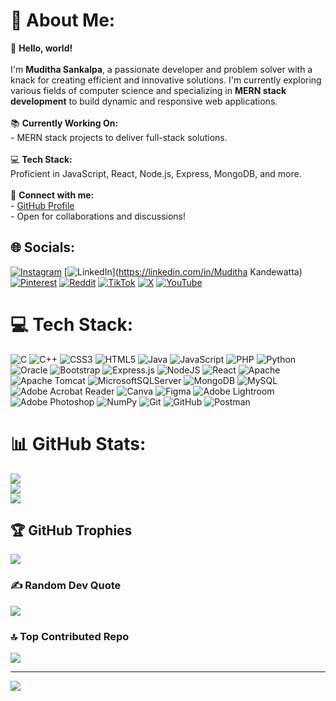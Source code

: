 # 💫 About Me:
👋 **Hello, world!**  <br><br>I'm **Muditha Sankalpa**, a passionate developer and problem solver with a knack for creating efficient and innovative solutions. I'm currently exploring various fields of computer science and specializing in **MERN stack development** to build dynamic and responsive web applications.  <br><br>📚 **Currently Working On:**  <br>- MERN stack projects to deliver full-stack solutions.  <br><br>💻 **Tech Stack:**  <br>Proficient in JavaScript, React, Node.js, Express, MongoDB, and more.  <br><br>🔗 **Connect with me:**  <br>- [GitHub Profile](https://github.com/Muditha-Sankalpa)  <br>- Open for collaborations and discussions!  


## 🌐 Socials:
[![Instagram](https://img.shields.io/badge/Instagram-%23E4405F.svg?logo=Instagram&logoColor=white)](https://instagram.com/muditha_____) [![LinkedIn](https://img.shields.io/badge/LinkedIn-%230077B5.svg?logo=linkedin&logoColor=white)](https://linkedin.com/in/Muditha Kandewatta) [![Pinterest](https://img.shields.io/badge/Pinterest-%23E60023.svg?logo=Pinterest&logoColor=white)](https://pinterest.com/Mudithasankalpa) [![Reddit](https://img.shields.io/badge/Reddit-%23FF4500.svg?logo=Reddit&logoColor=white)](https://reddit.com/user/MudithaHawk) [![TikTok](https://img.shields.io/badge/TikTok-%23000000.svg?logo=TikTok&logoColor=white)](https://tiktok.com/@muditha_s) [![X](https://img.shields.io/badge/X-black.svg?logo=X&logoColor=white)](https://x.com/Muditha2003) [![YouTube](https://img.shields.io/badge/YouTube-%23FF0000.svg?logo=YouTube&logoColor=white)](https://youtube.com/@mudithasankalpa3989) 

# 💻 Tech Stack:
![C](https://img.shields.io/badge/c-%2300599C.svg?style=for-the-badge&logo=c&logoColor=white) ![C++](https://img.shields.io/badge/c++-%2300599C.svg?style=for-the-badge&logo=c%2B%2B&logoColor=white) ![CSS3](https://img.shields.io/badge/css3-%231572B6.svg?style=for-the-badge&logo=css3&logoColor=white) ![HTML5](https://img.shields.io/badge/html5-%23E34F26.svg?style=for-the-badge&logo=html5&logoColor=white) ![Java](https://img.shields.io/badge/java-%23ED8B00.svg?style=for-the-badge&logo=openjdk&logoColor=white) ![JavaScript](https://img.shields.io/badge/javascript-%23323330.svg?style=for-the-badge&logo=javascript&logoColor=%23F7DF1E) ![PHP](https://img.shields.io/badge/php-%23777BB4.svg?style=for-the-badge&logo=php&logoColor=white) ![Python](https://img.shields.io/badge/python-3670A0?style=for-the-badge&logo=python&logoColor=ffdd54) ![Oracle](https://img.shields.io/badge/Oracle-F80000?style=for-the-badge&logo=oracle&logoColor=white) ![Bootstrap](https://img.shields.io/badge/bootstrap-%238511FA.svg?style=for-the-badge&logo=bootstrap&logoColor=white) ![Express.js](https://img.shields.io/badge/express.js-%23404d59.svg?style=for-the-badge&logo=express&logoColor=%2361DAFB) ![NodeJS](https://img.shields.io/badge/node.js-6DA55F?style=for-the-badge&logo=node.js&logoColor=white) ![React](https://img.shields.io/badge/react-%2320232a.svg?style=for-the-badge&logo=react&logoColor=%2361DAFB) ![Apache](https://img.shields.io/badge/apache-%23D42029.svg?style=for-the-badge&logo=apache&logoColor=white) ![Apache Tomcat](https://img.shields.io/badge/apache%20tomcat-%23F8DC75.svg?style=for-the-badge&logo=apache-tomcat&logoColor=black) ![MicrosoftSQLServer](https://img.shields.io/badge/Microsoft%20SQL%20Server-CC2927?style=for-the-badge&logo=microsoft%20sql%20server&logoColor=white) ![MongoDB](https://img.shields.io/badge/MongoDB-%234ea94b.svg?style=for-the-badge&logo=mongodb&logoColor=white) ![MySQL](https://img.shields.io/badge/mysql-4479A1.svg?style=for-the-badge&logo=mysql&logoColor=white) ![Adobe Acrobat Reader](https://img.shields.io/badge/Adobe%20Acrobat%20Reader-EC1C24.svg?style=for-the-badge&logo=Adobe%20Acrobat%20Reader&logoColor=white) ![Canva](https://img.shields.io/badge/Canva-%2300C4CC.svg?style=for-the-badge&logo=Canva&logoColor=white) ![Figma](https://img.shields.io/badge/figma-%23F24E1E.svg?style=for-the-badge&logo=figma&logoColor=white) ![Adobe Lightroom](https://img.shields.io/badge/Adobe%20Lightroom-31A8FF.svg?style=for-the-badge&logo=Adobe%20Lightroom&logoColor=white) ![Adobe Photoshop](https://img.shields.io/badge/adobe%20photoshop-%2331A8FF.svg?style=for-the-badge&logo=adobe%20photoshop&logoColor=white) ![NumPy](https://img.shields.io/badge/numpy-%23013243.svg?style=for-the-badge&logo=numpy&logoColor=white) ![Git](https://img.shields.io/badge/git-%23F05033.svg?style=for-the-badge&logo=git&logoColor=white) ![GitHub](https://img.shields.io/badge/github-%23121011.svg?style=for-the-badge&logo=github&logoColor=white) ![Postman](https://img.shields.io/badge/Postman-FF6C37?style=for-the-badge&logo=postman&logoColor=white)
# 📊 GitHub Stats:
![](https://github-readme-stats.vercel.app/api?username=Muditha-Sankalpa&theme=dark&hide_border=false&include_all_commits=false&count_private=false)<br/>
![](https://github-readme-streak-stats.herokuapp.com/?user=Muditha-Sankalpa&theme=dark&hide_border=false)<br/>
![](https://github-readme-stats.vercel.app/api/top-langs/?username=Muditha-Sankalpa&theme=dark&hide_border=false&include_all_commits=false&count_private=false&layout=compact)

## 🏆 GitHub Trophies
![](https://github-profile-trophy.vercel.app/?username=Muditha-Sankalpa&theme=radical&no-frame=false&no-bg=false&margin-w=4)

### ✍️ Random Dev Quote
![](https://quotes-github-readme.vercel.app/api?type=horizontal&theme=radical)

### 🔝 Top Contributed Repo
![](https://github-contributor-stats.vercel.app/api?username=Muditha-Sankalpa&limit=5&theme=dark&combine_all_yearly_contributions=true)

---
[![](https://visitcount.itsvg.in/api?id=Muditha-Sankalpa&icon=0&color=0)](https://visitcount.itsvg.in)

<!-- Proudly created with GPRM ( https://gprm.itsvg.in ) -->